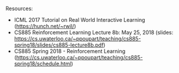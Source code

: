 Resources:

* ICML 2017 Tutorial on Real World Interactive Learning (https://hunch.net/~rwil/)
* CS885 Reinforcement Learning Lecture 8b: May 25, 2018 (slides: https://cs.uwaterloo.ca/~ppoupart/teaching/cs885-spring18/slides/cs885-lecture8b.pdf)
* CS885 Spring 2018 - Reinforcement Learning (https://cs.uwaterloo.ca/~ppoupart/teaching/cs885-spring18/schedule.html)
